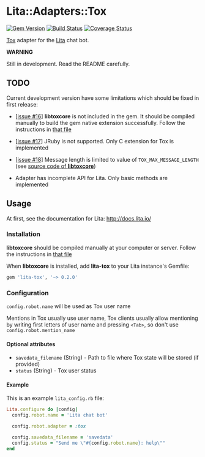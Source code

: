Lita::Adapters::Tox
===================

[![Gem Version](https://badge.fury.io/rb/lita-tox.svg)](http://badge.fury.io/rb/lita-tox)
[![Build Status](https://travis-ci.org/braiden-vasco/lita-tox.svg)](https://travis-ci.org/braiden-vasco/lita-tox)
[![Coverage Status](https://coveralls.io/repos/braiden-vasco/lita-tox/badge.svg)](https://coveralls.io/r/braiden-vasco/lita-tox)

[Tox](https://tox.chat) adapter for the [Lita](http://lita.io) chat bot.

**WARNING**

Still in development. Read the README carefully.


TODO
----

Current development version have some limitations
which should be fixed in first release:

* [\[issue #16\]](https://github.com/braiden-vasco/lita-tox/issues/16)
  **libtoxcore** is not included in the gem. It should be compiled manually
  to build the gem native extension successfully. Follow the instructions in
  [that file](https://github.com/irungentoo/toxcore/blob/2ab3b14731061cc04d3ccc50a35093c11d018298/INSTALL.md)

* [\[issue #17\]](https://github.com/braiden-vasco/lita-tox/issues/17)
  JRuby is not supported. Only C extension for Tox is implemented

* [\[issue #18\]](https://github.com/braiden-vasco/lita-tox/issues/18)
  Message length is limited to value of `TOX_MAX_MESSAGE_LENGTH`
  (see [source code of **libtoxcore**](https://github.com/irungentoo/toxcore/blob/2ab3b14731061cc04d3ccc50a35093c11d018298/toxcore/tox.h#L252-L255))

* Adapter has incomplete API for Lita. Only basic methods are implemented


Usage
-----

At first, see the documentation for Lita: http://docs.lita.io/

### Installation

**libtoxcore** should be compiled manually at your computer or server.
Follow the instructions in
[that file](https://github.com/irungentoo/toxcore/blob/2ab3b14731061cc04d3ccc50a35093c11d018298/INSTALL.md)

When **libtoxcore** is installed, add **lita-tox**
to your Lita instance's Gemfile:

```ruby
gem 'lita-tox', '~> 0.2.0'
```

### Configuration

`config.robot.name` will be used as Tox user name

Mentions in Tox usually use user name, Tox clients usually allow mentioning
by writing first letters of user name and pressing `<Tab>`, so don't use
`config.robot.mention_name`

#### Optional attributes

- `savedata_filename` (String) - Path to file where Tox state will be stored (if provided)
- `status` (String) - Tox user status

#### Example

This is an example `lita_config.rb` file:

```ruby
Lita.configure do |config|
  config.robot.name = 'Lita chat bot'

  config.robot.adapter = :tox

  config.savedata_filename = 'savedata'
  config.status = "Send me \"#{config.robot.name}: help\""
end
```
